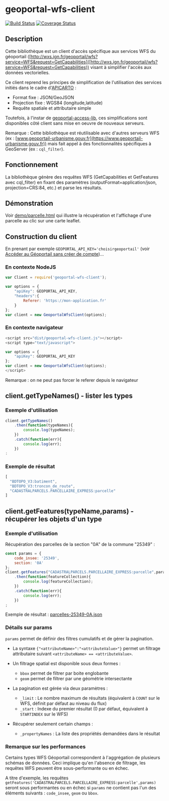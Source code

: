 # geoportal-wfs-client

[![Build Status](https://travis-ci.org/IGNF/geoportal-wfs-client.svg)](https://travis-ci.org/IGNF/geoportal-wfs-client)
[![Coverage Status](https://coveralls.io/repos/github/IGNF/geoportal-wfs-client/badge.svg?branch=master)](https://coveralls.io/github/IGNF/geoportal-wfs-client?branch=master)

## Description

Cette bibliothèque est un client d'accès spécifique aux services WFS du géoportail ([http://wxs.ign.fr/geoportail/wfs?service=WFS&request=GetCapabilities]([http://wxs.ign.fr/geoportail/wfs?service=WFS&request=GetCapabilities)) visant à simplifier l'accès aux données vectorielles. 

Ce client reprend les principes de simplification de l'utilisation des services initiés dans le cadre d'[APICARTO](https://apicarto.ign.fr) :

* Format fixe : JSON/GeoJSON
* Projection fixe : WGS84 (longitude,latitude)
* Requête spatiale et attributaire simple

Toutefois, à l'instar de [geoportal-access-lib](https://github.com/IGNF/geoportal-access-lib), ces simplifications sont disponibles côté client sans mise en oeuvre de nouveaux serveurs.

Remarque : Cette bibliothèque est réutilisable avec d'autres serveurs WFS (ex : [www.geoportail-urbanisme.gouv.fr](https://www.geoportail-urbanisme.gouv.fr)) mais fait appel à des fonctionnalités spécifiques à GeoServer (ex : `cql_filter`).

## Fonctionnement

La bibliothèque génère des requêtes WFS (GetCapabilities et GetFeatures avec cql_filter) en fixant des paramètres (outputFormat=application/json, projection=CRS:84, etc.) et parse les résultats.

## Démonstration

Voir [demo/parcelle.html](https://ignf.github.io/geoportal-wfs-client/demo/parcelle.html) qui illustre la récupération et l'affichage d'une parcelle au clic sur une carte leaflet.

## Construction du client

En prenant par exemple `GEOPORTAL_API_KEY='choisirgeoportail'` (voir [Accéder au Géoportail sans créer de compte](https://geoservices.ign.fr/blog/2018/09/06/acces_geoportail_sans_compte.html))...

### En contexte NodeJS


```js
var Client = require('geoportal-wfs-client');

var options = {
    "apiKey": GEOPORTAL_API_KEY,
    "headers":{
        Referer: 'https://mon-application.fr'
    }
};
var client = new GeoportalWfsClient(options);
```

### En contexte navigateur

```js
<script src="dist/geoportal-wfs-client.js"></script>
<script type="text/javascript">

var options = {
    "apiKey": GEOPORTAL_API_KEY
};
var client = new GeoportalWfsClient(options);
</script>
```

Remarque : on ne peut pas forcer le referer depuis le navigateur

## client.getTypeNames() - lister les types

### Exemple d'utilisation

```js
client.getTypeNames()
    .then(function(typeNames){
        console.log(typeNames);
    })
    .catch(function(err){
        console.log(err);
    })
:
```

### Exemple de résultat

```js
[
  "BDTOPO_V3:batiment",
  "BDTOPO_V3:troncon_de_route",
  "CADASTRALPARCELS.PARCELLAIRE_EXPRESS:parcelle"
]
```

## client.getFeatures(typeName,params) - récupérer les objets d'un type

### Exemple d'utilisation

Récupération des parcelles de la section "0A" de la commune "25349" :

```js
const params = {
    code_insee: '25349',
    section: '0A'
};
client.getFeatures("CADASTRALPARCELS.PARCELLAIRE_EXPRESS:parcelle",params)
    .then(function(featureCollection){
        console.log(featureCollection);
    })
    .catch(function(err){
        console.log(err);
    })
;
```

Exemple de résultat : [parcelles-25349-0A.json](demo/parcelles-25349-0A.json)

### Détails sur params

`params` permet de définir des filtres cumulatifs et de gérer la pagination.

* La syntaxe `{"<attributeName>":"<attributeValue>"}` permet un filtrage attributaire suivant `<attributeName> == <attributeValue>`.

* Un filtrage spatial est disponible sous deux formes :

    * `bbox` permet de filtrer par boite englobante
    * `geom` permet de filtrer par une géométrie intersectante

* La pagination est gérée via deux paramètres :

    * `_limit` : Le nombre maximum de résultats (équivalent à `COUNT` sur le WFS, définit par défaut au niveau du flux)
    * `_start` : Indexe du premier résultat (0 par défaut, équivalent à `STARTINDEX` sur le WFS)

* Récupérer seulement certain champs :

    * `_propertyNames` : La liste des propriétés demandées dans le résultat

### Remarque sur les performances

Certains types WFS Géoportail correspondent à l'aggrégation de plusieurs schémas de données. Ceci implique qu'en l'absence de filtrage, les requêtes WFS peuvent être sous-performante ou en échec.

A titre d'exemple, les requêtes `getFeatures('CADASTRALPARCELS.PARCELLAIRE_EXPRESS:parcelle',params)` seront sous performantes ou en échec si `params` ne contient pas l'un des éléments suivants : `code_insee`, `geom` ou `bbox`.

